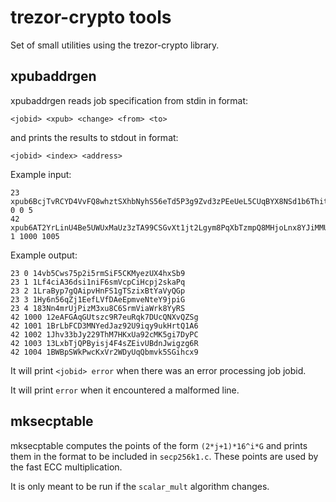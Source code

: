 trezor-crypto tools
===================

Set of small utilities using the trezor-crypto library.

xpubaddrgen
-----------

xpubaddrgen reads job specification from stdin in format:

```
<jobid> <xpub> <change> <from> <to>
```

and prints the results to stdout in format:

```
<jobid> <index> <address>
```

Example input:

```
23 xpub6BcjTvRCYD4VvFQ8whztSXhbNyhS56eTd5P3g9Zvd3zPEeUeL5CUqBYX8NSd1b6Thitr8bZcSnesmXZH7KerMcc4tUkenBShYCtQ1L8ebVe 0 0 5
42 xpub6AT2YrLinU4Be5UWUxMaUz3zTA99CSGvXt1jt2Lgym8PqXbTzmpQ8MHjoLnx8YJiMMUP5iEfR97YQVmgF6B2tAhbCZrXqn65ur526NkZ6ey 1 1000 1005
```

Example output:

```
23 0 14vb5Cws75p2i5rmSiF5CKMyezUX4hxSb9
23 1 1Lf4ciA36dsi1niF6smVcpCiHcpj2skaPq
23 2 1LraByp7gQAipvHnFS1gTSzixBtYaVyQGp
23 3 1Hy6n56qZj1EefLVfDAeEpmveNteY9jpiG
23 4 183Nn4mrUjPizM3xu8C6SrmViaWrk8YyRS
42 1000 12eAFGAqGUtszc9R7euRqk7DUcQNXvQZSg
42 1001 1BrLbFCD3MNYedJaz92U9iqy9ukHrtQ1A6
42 1002 1Jhv33bJy229ThM7HKxUa92cMK5gi7DyPC
42 1003 13LxbTjQPByisj4F4sZEivUBdnJwigzg6R
42 1004 1BWBpSWkPwcKxVr2WDyUqQbmvk5SGihcx9
```

It will print ```<jobid> error``` when there was an error processing job jobid.

It will print ```error``` when it encountered a malformed line.


mksecptable
-----------

mksecptable computes the points of the form `(2*j+1)*16^i*G` and prints them in the format to be included in `secp256k1.c`.  These points are used by the fast ECC multiplication.

It is only meant to be run if the `scalar_mult` algorithm changes.

